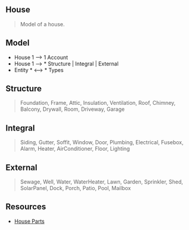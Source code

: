 House
----
>Model of a house.

Model
-----
* House 1 --> 1 Account
* House 1 --> * Structure | Integral | External
* Entity * <--> * Types

Structure
---------
>Foundation, Frame, Attic, Insulation, Ventilation, Roof, Chimney, Balcony, Drywall,
>Room, Driveway, Garage

Integral
--------
>Siding, Gutter, Soffit, Window, Door, Plumbing, Electrical, Fusebox, Alarm, Heater,
>AirConditioner, Floor, Lighting

External
--------
>Sewage, Well, Water, WaterHeater, Lawn, Garden, Sprinkler, Shed, SolarPanel, Dock,
>Porch, Patio, Pool, Mailbox

Resources
---------
* [House Parts](https://www.hippo.com/learn-center/parts-of-a-house)